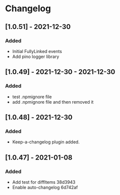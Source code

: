 # Changelog
## [1.0.51] - 2021-12-30
### Added
- Initial FullyLinked events
- Add pino logger library

## [1.0.49] - 2021-12-30 - 2021-12-30

### Added
- test .npmignore file
- add .npmignore file and then removed it

## [1.0.48] - 2021-12-30

### Added

- Keep-a-changelog plugin added.

## [1.0.47] - 2021-01-08
### Added

- Add test for diffItems 38d3943
- Enable auto-changelog 6d742af
